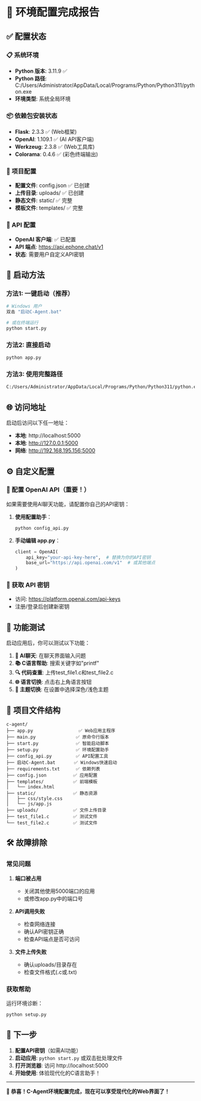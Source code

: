 # 🎉 环境配置完成报告

## ✅ 配置状态

### 📋 系统环境
- **Python 版本**: 3.11.9 ✅
- **Python 路径**: C:/Users/Administrator/AppData/Local/Programs/Python/Python311/python.exe
- **环境类型**: 系统全局环境

### 📦 依赖包安装状态
- **Flask**: 2.3.3 ✅ (Web框架)
- **OpenAI**: 1.109.1 ✅ (AI API客户端)
- **Werkzeug**: 2.3.8 ✅ (Web工具库)
- **Colorama**: 0.4.6 ✅ (彩色终端输出)

### 🔧 项目配置
- **配置文件**: config.json ✅ 已创建
- **上传目录**: uploads/ ✅ 已创建
- **静态文件**: static/ ✅ 完整
- **模板文件**: templates/ ✅ 完整

### 🔑 API 配置
- **OpenAI 客户端**: ✅ 已配置
- **API 端点**: https://api.ephone.chat/v1
- **状态**: 需要用户自定义API密钥

## 🚀 启动方法

### 方法1: 一键启动（推荐）
```bash
# Windows 用户
双击 "启动C-Agent.bat"

# 或在终端运行
python start.py
```

### 方法2: 直接启动
```bash
python app.py
```

### 方法3: 使用完整路径
```bash
C:/Users/Administrator/AppData/Local/Programs/Python/Python311/python.exe app.py
```

## 🌐 访问地址

启动后访问以下任一地址：
- **本地**: http://localhost:5000
- **本地**: http://127.0.0.1:5000  
- **网络**: http://192.168.195.156:5000

## ⚙️ 自定义配置

### 🔑 配置 OpenAI API（重要！）

如果需要使用AI聊天功能，请配置你自己的API密钥：

1. **使用配置助手**：
   ```bash
   python config_api.py
   ```

2. **手动编辑 app.py**：
   ```python
   client = OpenAI(
       api_key="your-api-key-here",  # 替换为你的API密钥
       base_url="https://api.openai.com/v1"  # 或其他端点
   )
   ```

### 🔗 获取 API 密钥
- 访问: https://platform.openai.com/api-keys
- 注册/登录后创建新密钥

## 🧪 功能测试

启动应用后，你可以测试以下功能：

1. **🤖 AI聊天**: 在聊天界面输入问题
2. **📚 C语言帮助**: 搜索关键字如"printf"
3. **🔍 代码查重**: 上传test_file1.c和test_file2.c
4. **🌐 语言切换**: 点击右上角语言按钮
5. **🎨 主题切换**: 在设置中选择深色/浅色主题

## 📁 项目文件结构

```
c-agent/
├── app.py                 ✅ Web应用主程序
├── main.py               ✅ 原命令行版本
├── start.py              ✅ 智能启动脚本
├── setup.py              ✅ 环境配置助手
├── config_api.py         ✅ API配置工具
├── 启动C-Agent.bat       ✅ Windows快速启动
├── requirements.txt      ✅ 依赖列表
├── config.json          ✅ 应用配置
├── templates/           ✅ 前端模板
│   └── index.html
├── static/              ✅ 静态资源
│   ├── css/style.css
│   └── js/app.js
├── uploads/             ✅ 文件上传目录
├── test_file1.c         ✅ 测试文件
└── test_file2.c         ✅ 测试文件
```

## 🛠 故障排除

### 常见问题

1. **端口被占用**
   - 关闭其他使用5000端口的应用
   - 或修改app.py中的端口号

2. **API调用失败** 
   - 检查网络连接
   - 确认API密钥正确
   - 检查API端点是否可访问

3. **文件上传失败**
   - 确认uploads/目录存在
   - 检查文件格式(.c或.txt)

### 获取帮助

运行环境诊断：
```bash
python setup.py
```

## 🎯 下一步

1. **配置API密钥**（如需AI功能）
2. **启动应用**: `python start.py` 或双击批处理文件
3. **打开浏览器**: 访问 http://localhost:5000
4. **开始使用**: 体验现代化的C语言助手！

---

**🎉 恭喜！C-Agent环境配置完成，现在可以享受现代化的Web界面了！**